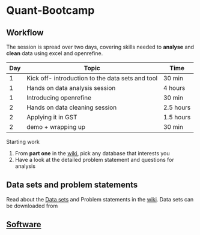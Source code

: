 # Quant-Bootcamp

## Workflow

The session is spread over two days, covering skills needed to **analyse** and **clean** data using excel and openrefine. 

|Day|Topic|Time|
|---|------|----|
|1|Kick off- introduction to the data sets and tool|30 min|
|1|Hands on data analysis session|4 hours|
|1|Introducing openrefine|30 min|
|2|Hands on data cleaning session|2.5 hours|
|2|Applying it in GST|1.5 hours|
|2|demo + wrapping up|30 min|

Starting work
1. From **part one** in the [wiki](https://github.com/sanjanakrishnan/Quant-Bootcamp/wiki), pick any database that interests you
2. Have a look at the detailed problem statement and questions for analysis

## Data sets and problem statements
Read about the [Data sets](https://github.com/sanjanakrishnan/Quant-Bootcamp/blob/master/data.md) and Problem statements in the [wiki](https://github.com/sanjanakrishnan/Quant-Bootcamp/wiki).
Data sets can be downloaded from 

## [Software](https://github.com/sanjanakrishnan/Quant-Bootcamp/blob/master/software.md)

